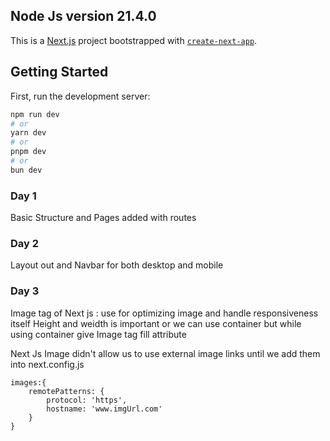 ## Node Js version  21.4.0

This is a [Next.js](https://nextjs.org/) project bootstrapped with [`create-next-app`](https://github.com/vercel/next.js/tree/canary/packages/create-next-app).

## Getting Started

First, run the development server:

```bash
npm run dev
# or
yarn dev
# or
pnpm dev
# or
bun dev
```

### Day 1
Basic Structure and Pages added with routes

### Day 2
Layout out and Navbar for both desktop and mobile

### Day 3
Image tag of Next js : use for optimizing image and handle responsiveness itself
Height and weidth is important or we can use container but while using container
give Image tag fill attribute

Next Js Image didn't allow us to use external image links until we add them into 
next.config.js
```
images:{
    remotePatterns: {
        protocol: 'https',
        hostname: 'www.imgUrl.com'
    }
}
```


